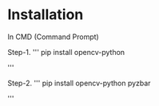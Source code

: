 

# Installation

In CMD (Command Prompt)


Step-1.
'''
 pip install opencv-python

'''


Step-2.
''' 
pip install opencv-python pyzbar

'''